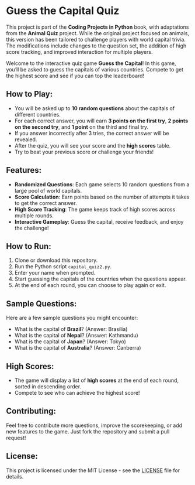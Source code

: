 # Guess the Capital Quiz

This project is part of the **Coding Projects in Python** book, with adaptations from the **Animal Quiz** project. While the original project focused on animals, this version has been tailored to challenge players with world capital trivia. The modifications include changes to the question set, the addition of high score tracking, and improved interaction for multiple players.


Welcome to the interactive quiz game **Guess the Capital**! In this game, you’ll be asked to guess the capitals of various countries. Compete to get the highest score and see if you can top the leaderboard!

## How to Play:
- You will be asked up to **10 random questions** about the capitals of different countries.
- For each correct answer, you will earn **3 points on the first try**, **2 points on the second try**, and **1 point** on the third and final try.
- If you answer incorrectly after 3 tries, the correct answer will be revealed.
- After the quiz, you will see your score and the **high scores** table.
- Try to beat your previous score or challenge your friends!

## Features:
- **Randomized Questions**: Each game selects 10 random questions from a large pool of world capitals.
- **Score Calculation**: Earn points based on the number of attempts it takes to get the correct answer.
- **High Score Tracking**: The game keeps track of high scores across multiple rounds.
- **Interactive Gameplay**: Guess the capital, receive feedback, and enjoy the challenge!

## How to Run:
1. Clone or download this repository.
2. Run the Python script `capital_quiz2.py`.
3. Enter your name when prompted.
4. Start guessing the capitals of the countries when the questions appear.
5. At the end of each round, you can choose to play again or exit.

## Sample Questions:
Here are a few sample questions you might encounter:
- What is the capital of **Brazil**? (Answer: Brasília)
- What is the capital of **Nepal**? (Answer: Kathmandu)
- What is the capital of **Japan**? (Answer: Tokyo)
- What is the capital of **Australia**? (Answer: Canberra)

## High Scores:
- The game will display a list of **high scores** at the end of each round, sorted in descending order.
- Compete to see who can achieve the highest score!

## Contributing:
Feel free to contribute more questions, improve the scorekeeping, or add new features to the game. Just fork the repository and submit a pull request!

## License:
This project is licensed under the MIT License - see the [LICENSE](LICENSE) file for details.
